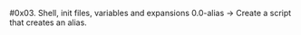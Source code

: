 #0x03. Shell, init files, variables and expansions
0.0-alias -> Create a script that creates an alias.


